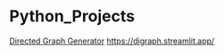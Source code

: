 # Python_Projects
[Directed Graph Generator](https://digraph.streamlit.app/) https://digraph.streamlit.app/
